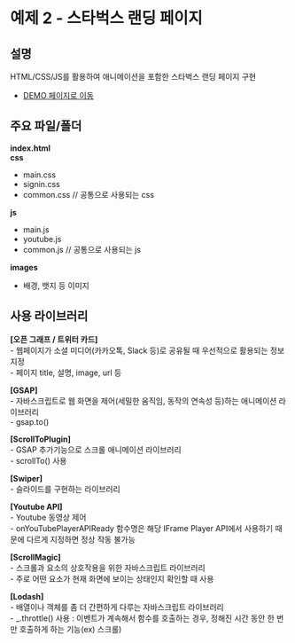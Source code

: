 # 예제 2 - 스타벅스 랜딩 페이지

## 설명
HTML/CSS/JS를 활용하여 애니메이션을 포함한 스타벅스 랜딩 페이지 구현
- [DEMO 페이지로 이동](https://scintillating-gnome-7293ce.netlify.app/)


## 주요 파일/폴더
**index.html**  
**css**
- main.css
- signin.css
- common.css // 공통으로 사용되는 css  

**js**
- main.js
- youtube.js
- common.js // 공통으로 사용되는 js  

**images**
- 배경, 뱃지 등 이미지


## 사용 라이브러리

**[오픈 그래프 / 트위터 카드]**  
    - 웹페이지가 소셜 미디어(카카오톡, Slack 등)로 공유될 때 우선적으로 활용되는 정보 지정  
    - 페이지 title, 설명, image, url 등 

**[GSAP]**  
    - 자바스크립트로 웹 화면을 제어(세밀한 움직임, 동작의 연속성 등)하는 애니메이션 라이브러리  
    - gsap.to()

**[ScrollToPlugin]**  
    - GSAP 추가기능으로 스크롤 애니메이션 라이브러리  
    - scrollTo() 사용

**[Swiper]**  
    - 슬라이드를 구현하는 라이브러리

**[Youtube API]**  
    - Youtube 동영상 제어  
    - onYouTubePlayerAPIReady 함수명은 해당 IFrame Player API에서 사용하기 때문에 다르게 지정하면 정상 작동 불가능

**[ScrollMagic]**  
    - 스크롤과 요소의 상호작용을 위한 자바스크립트 라이브러리  
    - 주로 어떤 요소가 현재 화면에 보이는 상태인지 확인할 때 사용

**[Lodash]**  
    - 배열이나 객체를 좀 더 간편하게 다루는 자바스크립트 라이브러리  
    - _.throttle() 사용 : 이벤트가 계속해서 함수를 호출하는 경우, 정해진 시간 동안 한 번만 호출하게 하는 기능(ex) 스크롤)
